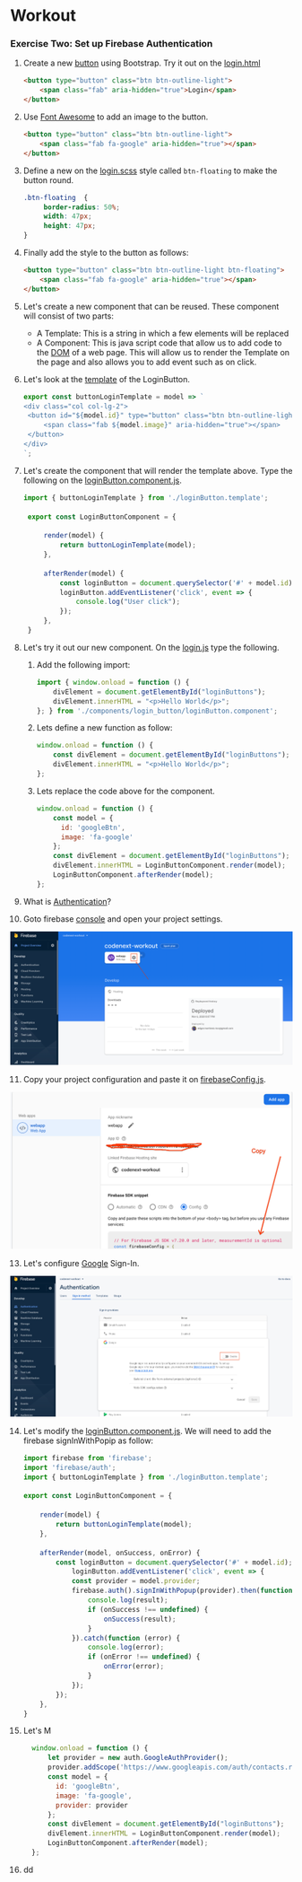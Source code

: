 # Workout

### Exercise Two: Set up Firebase Authentication
1. Create a new [button](https://getbootstrap.com/docs/4.5/components/buttons/#outline-buttons) using Bootstrap. Try it out on the [login.html](https://github.com/encomp/codenext-workout/blob/03-branch/src/public/login.html#L46)
   ```html
   <button type="button" class="btn btn-outline-light">
       <span class="fab" aria-hidden="true">Login</span>
   </button>
   ```
2. Use [Font Awesome](https://fontawesome.com/icons?d=gallery&q=google) to add an image to the button.
   ```html
   <button type="button" class="btn btn-outline-light">
       <span class="fab fa-google" aria-hidden="true"></span>
   </button>
   ```
3. Define a new on the [login.scss](https://github.com/encomp/codenext-workout/blob/03-branch/src/scss/login.scss#L1) style called ```btn-floating``` to make the button round.
   ```css
   .btn-floating  {
        border-radius: 50%;
        width: 47px;
        height: 47px;
   }
   ```
4. Finally add the style to the button as follows:
   ```html
   <button type="button" class="btn btn-outline-light btn-floating">
       <span class="fab fa-google" aria-hidden="true"></span>
   </button>
   ```
5. Let's create a new component that can be reused. These component will consist of two parts:
   * A Template: This is a string in which a few elements will be replaced
   * A Component: This is java script code that allow us to add code to the [DOM](https://developer.mozilla.org/en-US/docs/Web/API/Document_Object_Model/Introduction) of a web page. This will allow us to render the Template on the page and also allows you to add event such as on click.
  
6. Let's look at the [template](https://github.com/encomp/codenext-workout/blob/03-branch/src/components/login_button/loginButton.template.js#L1) of the LoginButton.
   ```javascript
   export const buttonLoginTemplate = model => `
   <div class="col col-lg-2">
    <button id="${model.id}" type="button" class="btn btn-outline-light">
        <span class="fab ${model.image}" aria-hidden="true"></span>
    </button>
   </div>
   `;
   ```
7. Let's create the component that will render the template above. Type the following on the [loginButton.component.js](https://github.com/encomp/codenext-workout/blob/03-branch/src/components/login_button/loginButton.component.js).
   ```javascript
   import { buttonLoginTemplate } from './loginButton.template';

    export const LoginButtonComponent = {

        render(model) {
            return buttonLoginTemplate(model);
        },

        afterRender(model) {
            const loginButton = document.querySelector('#' + model.id);
            loginButton.addEventListener('click', event => {
                console.log("User click");
            });
        },
    }
   ```  
8. Let's try it out our new component. On the [login.js](https://github.com/encomp/codenext-workout/blob/03-branch/src/login.js#L1) type the following.
   1. Add the following import:
      ```javascript
      import { window.onload = function () { 
          divElement = document.getElementById("loginButtons");
          divElement.innerHTML = "<p>Hello World</p>";
      }; } from './components/login_button/loginButton.component';
      ```
   2. Lets define a new function as follow:
      ```javascript
      window.onload = function () { 
          const divElement = document.getElementById("loginButtons");
          divElement.innerHTML = "<p>Hello World</p>";
      };
      ```
   3. Lets replace the code above for the component.
      ```javascript
      window.onload = function () { 
          const model = {
            id: 'googleBtn',
            image: 'fa-google'
          };
          const divElement = document.getElementById("loginButtons");
          divElement.innerHTML = LoginButtonComponent.render(model);
          LoginButtonComponent.afterRender(model);
      };
      ```
9.  What is [Authentication](https://firebase.google.com/docs/auth)?
10.  Goto firebase [console](https://console.firebase.google.com) and open your project settings.
<p><img src="/img/project_settings.png" alt="" data-canonical-src="/img/project_settings.png" /></p> 

11.  Copy your project configuration and paste it on [firebaseConfig.js](https://github.com/encomp/codenext-workout/blob/03-branch/src/services/firebaseConfig.js#L2).
<p><img src="/img/firebase_config.png" alt="" data-canonical-src="/img/firebase_config.png" /></p>  

13. Let's configure [Google](https://firebase.google.com/docs/auth/web/google-signin) Sign-In.
<p><img src="/img/google_sign_in.png" alt="" data-canonical-src="/img/google_sign_in.png" /></p>

14. Let's modify the [loginButton.component.js](https://github.com/encomp/codenext-workout/blob/03-branch/src/components/login_button/loginButton.component.js). We will need to add the firebase signInWithPopip as follow:
    ```javascript
    import firebase from 'firebase';
    import 'firebase/auth';
    import { buttonLoginTemplate } from './loginButton.template';

    export const LoginButtonComponent = {

        render(model) {
            return buttonLoginTemplate(model);
        },

        afterRender(model, onSuccess, onError) {
            const loginButton = document.querySelector('#' + model.id);
                loginButton.addEventListener('click', event => {
                const provider = model.provider;
                firebase.auth().signInWithPopup(provider).then(function (result) {
                    console.log(result);
                    if (onSuccess !== undefined) {
                        onSuccess(result);
                    }
                }).catch(function (error) {
                    console.log(error);
                    if (onError !== undefined) {
                        onError(error);
                    }
                });
            });
        },
    }
    ```
15. Let's M
    ```javascript
      window.onload = function () { 
          let provider = new auth.GoogleAuthProvider();
          provider.addScope('https://www.googleapis.com/auth/contacts.readonly');
          const model = {
            id: 'googleBtn',
            image: 'fa-google',
            provider: provider
          };
          const divElement = document.getElementById("loginButtons");
          divElement.innerHTML = LoginButtonComponent.render(model);
          LoginButtonComponent.afterRender(model);
      };
      ```
16. dd